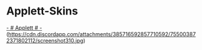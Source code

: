 # Applett-Skins

[- # Applett # -](https://drive.google.com/file/d/1kGos84OHAZnS78e1s8OH5gmeo5Qg23RY/view)
(https://cdn.discordapp.com/attachments/385716592857710592/755003872371802112/screenshot310.jpg)
